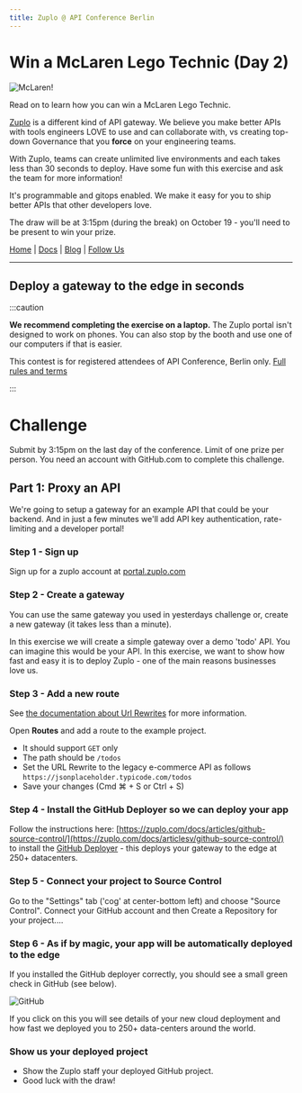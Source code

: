 ```yaml
---
title: Zuplo @ API Conference Berlin
---
```


# Win a McLaren Lego Technic (Day 2)

![McLaren!](./mclaren.png)

Read on to learn how you can win a McLaren Lego Technic.

[Zuplo](https://zuplo.com) is a different kind of API gateway. We believe you make better APIs with tools engineers LOVE to use and can collaborate with, vs creating top-down Governance that you **force** on your engineering teams.

With Zuplo, teams can create unlimited live environments and each takes less than 30 seconds to deploy. Have some fun with this exercise and ask the team for more information!

It's programmable and gitops enabled. We make it easy for you to ship better APIs that other developers love.

The draw will be at 3:15pm (during the break) on October 19 - you'll need to be present to win your prize.

[Home](https://zuplo.com) | [Docs](/docs) | [Blog](/blog) | [Follow Us](https://twitter.com/zuplo)

---

## Deploy a gateway to the edge in seconds

:::caution

**We recommend completing the exercise on a laptop.** The Zuplo portal isn't designed to work on phones. You can also stop by the booth and use one of our computers if that is easier.

This contest is for registered attendees of API Conference, Berlin only.
[Full rules and terms](./conference-prize-terms.md)

:::

# Challenge

Submit by 3:15pm on the last day of the conference. Limit of one prize per person. You need an account with GitHub.com to complete this challenge.

## Part 1: Proxy an API

We're going to setup a gateway for an example API that could be your backend. And in just a few minutes we'll add API key authentication, rate-limiting and a developer portal!

### Step 1 - Sign up

Sign up for a zuplo account at [portal.zuplo.com](https://portal.zuplo.com)

### Step 2 - Create a gateway

You can use the same gateway you used in yesterdays challenge or, create a new gateway (it takes less than a minute).

In this exercise we will create a simple gateway over a demo 'todo' API. You can imagine this would be your API. In this exercise, we want to show how fast and easy it is to deploy Zuplo - one of the main reasons businesses love us.

### Step 3 - Add a new route

See [the documentation about Url Rewrites](../handlers/url-rewrite.md) for more information.

Open **Routes** and add a route to the example project.

- It should support `GET` only
- The path should be `/todos`
- Set the URL Rewrite to the legacy e-commerce API as follows
  `https://jsonplaceholder.typicode.com/todos`
- Save your changes (Cmd ⌘ + S or Ctrl + S)

### Step 4 - Install the GitHub Deployer so we can deploy your app

Follow the instructions here: [https://zuplo.com/docs/articles/github-source-control/](https://zuplo.com/docs/articlesv/github-source-control/) to install the [GitHub Deployer](https://github.com/apps/zuplo/installations/new) - this deploys your gateway to the edge at 250+ datacenters.

### Step 5 - Connect your project to Source Control

Go to the "Settings" tab ('cog' at center-bottom left) and choose "Source Control". Connect your GitHub account and then Create a Repository for your project....

### Step 6 - As if by magic, your app will be automatically deployed to the edge

If you installed the GitHub deployer correctly, you should see a small green check in GitHub (see below).

![GitHub](./github.png)

If you click on this you will see details of your new cloud deployment and how fast we deployed you to 250+ data-centers around the world.

### Show us your deployed project

- Show the Zuplo staff your deployed GitHub project.
- Good luck with the draw!
